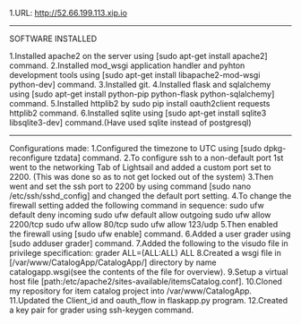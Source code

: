 
1.URL: http://52.66.199.113.xip.io

------------------------------------------------

SOFTWARE INSTALLED

1.Installed apache2 on the server using [sudo apt-get install apache2] command.
2.Installed mod_wsgi application handler and pyhton development tools using [sudo apt-get install libapache2-mod-wsgi python-dev] command.
3.Installed git.
4.Installed flask and sqlalchemy using [sudo apt-get install python-pip python-flask python-sqlalchemy] command.
5.Installed httplib2 by sudo pip install oauth2client requests httplib2 command.
6.Installed sqlite using [sudo apt-get install sqlite3 libsqlite3-dev] command.(Have used sqlite instead of postgresql)

-------------------------------------------------

Configurations made:
1.Configured the timezone to UTC using [sudo dpkg-reconfigure tzdata] command.
2.To configure ssh to a non-default port 1st went to the networking Tab of Lightsail and added a custom port set to 2200.
(This was done so as to not get locked out of the system)
3.Then went and set the ssh port to 2200 by using command [sudo nano /etc/ssh/sshd_config] and changed the default port setting.
4.To change the firewall setting added the following command in sequence:
   sudo ufw default deny incoming
   sudo ufw default allow outgoing
   sudo ufw allow 2200/tcp
   sudo ufw allow 80/tcp
   sudo ufw allow 123/udp
5.Then enabled the firewall using [sudo ufw enable] command.
6.Added a user grader using [sudo adduser grader] command.
7.Added the following to the visudo file in privilege specification:
	grader  ALL=(ALL:ALL) ALL
8.Created a wsgi file in [/var/www/CatalogApp/CatalogApp/] directory by name catalogapp.wsgi(see the contents of the file for overview).
9.Setup a virtual host file [path:/etc/apache2/sites-available/itemsCatalog.conf].
10.Cloned my repository for item catalog project into /var/www/CatalogApp.
11.Updated the Client_id and oauth_flow in flaskapp.py program.
12.Created a key pair for grader using ssh-keygen command.

